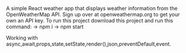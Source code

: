 A simple React weather app that displays weather information from the OpenWeatherMap API.
Sign up over at openweathermap.org to get your own an API key.
To run this project download this project and run this command:
-> npm i
-> npm start


Working with async,await,props,state,setState,render(),json,preventDefault,event.
